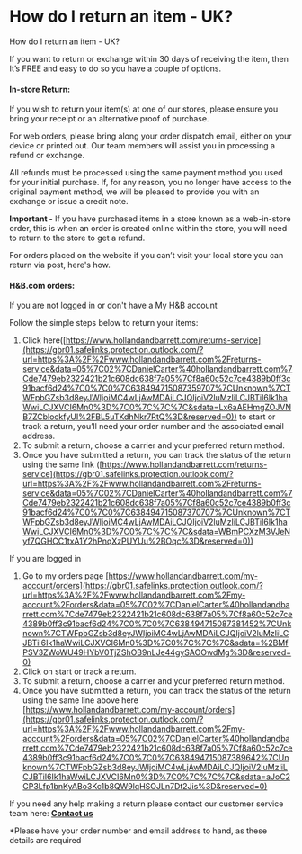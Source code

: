 # How do I return an item - UK?

How do I return an item - UK?

If you want to return or exchange within 30 days of receiving the item, then It’s FREE and easy to do so you have a couple of options.

#### **In-store Return:**

If you wish to return your item(s) at one of our stores, please ensure you bring your receipt or an alternative proof of purchase.

For web orders, please bring along your order dispatch email, either on your device or printed out. Our team members will assist you in processing a refund or exchange.

All refunds must be processed using the same payment method you used for your initial purchase. If, for any reason, you no longer have access to the original payment method, we will be pleased to provide you with an exchange or issue a credit note.

**Important -** If you have purchased items in a store known as a web-in-store order, this is when an order is created online within the store, you will need to return to the store to get a refund.

For orders placed on the website if you can’t visit your local store you can return via post, here's how.

#### **H&B.com orders:**

If you are not logged in or don't have a My H&B account

Follow the simple steps below to return your items:

1. Click here([https://www.hollandandbarrett.com/returns-service](https://gbr01.safelinks.protection.outlook.com/?url=https%3A%2F%2Fwww.hollandandbarrett.com%2Freturns-service&data=05%7C02%7CDanielCarter%40hollandandbarrett.com%7Cde7479eb2322421b21c608dc638f7a05%7Cf8a60c52c7ce4389b0ff3c91bacf6d24%7C0%7C0%7C638494715087359707%7CUnknown%7CTWFpbGZsb3d8eyJWIjoiMC4wLjAwMDAiLCJQIjoiV2luMzIiLCJBTiI6Ik1haWwiLCJXVCI6Mn0%3D%7C0%7C%7C%7C&sdata=Lx6aAEHmgZOJVNB7ZCblockfyUI%2FBL5uTKdhNkr7RtQ%3D&reserved=0)) to start or track a return, you’ll need your order number and the associated email address.
2. To submit a return, choose a carrier and your preferred return method.
3. Once you have submitted a return, you can track the status of the return using the same link ([https://www.hollandandbarrett.com/returns-service](https://gbr01.safelinks.protection.outlook.com/?url=https%3A%2F%2Fwww.hollandandbarrett.com%2Freturns-service&data=05%7C02%7CDanielCarter%40hollandandbarrett.com%7Cde7479eb2322421b21c608dc638f7a05%7Cf8a60c52c7ce4389b0ff3c91bacf6d24%7C0%7C0%7C638494715087370707%7CUnknown%7CTWFpbGZsb3d8eyJWIjoiMC4wLjAwMDAiLCJQIjoiV2luMzIiLCJBTiI6Ik1haWwiLCJXVCI6Mn0%3D%7C0%7C%7C%7C&sdata=WBmPCXzM3VJeNyf7QGHCC1txA1Y2hPnqXzPUYUu%2BOqc%3D&reserved=0))

If you are logged in

1. Go to my orders page [https://www.hollandandbarrett.com/my-account/orders](https://gbr01.safelinks.protection.outlook.com/?url=https%3A%2F%2Fwww.hollandandbarrett.com%2Fmy-account%2Forders&data=05%7C02%7CDanielCarter%40hollandandbarrett.com%7Cde7479eb2322421b21c608dc638f7a05%7Cf8a60c52c7ce4389b0ff3c91bacf6d24%7C0%7C0%7C638494715087381452%7CUnknown%7CTWFpbGZsb3d8eyJWIjoiMC4wLjAwMDAiLCJQIjoiV2luMzIiLCJBTiI6Ik1haWwiLCJXVCI6Mn0%3D%7C0%7C%7C%7C&sdata=%2BMfPSV3ZWoWU49HYbV0TjZShOB9nLJe44gySAOOwdMg%3D&reserved=0)
2. Click on start or track a return.
3. To submit a return, choose a carrier and your preferred return method.
4. Once you have submitted a return, you can track the status of the return using the same line above here [https://www.hollandandbarrett.com/my-account/orders](https://gbr01.safelinks.protection.outlook.com/?url=https%3A%2F%2Fwww.hollandandbarrett.com%2Fmy-account%2Forders&data=05%7C02%7CDanielCarter%40hollandandbarrett.com%7Cde7479eb2322421b21c608dc638f7a05%7Cf8a60c52c7ce4389b0ff3c91bacf6d24%7C0%7C0%7C638494715087389642%7CUnknown%7CTWFpbGZsb3d8eyJWIjoiMC4wLjAwMDAiLCJQIjoiV2luMzIiLCJBTiI6Ik1haWwiLCJXVCI6Mn0%3D%7C0%7C%7C%7C&sdata=aJoC2CP3Lfp1bnKyABo3Kc1b8QW9lqHSOJLn7Dt2Jis%3D&reserved=0)

If you need any help making a return please contact our customer service team here: **[Contact us](/hc/en-gb/articles/20011957983378)**

\*Please have your order number and email address to hand, as these details are required
